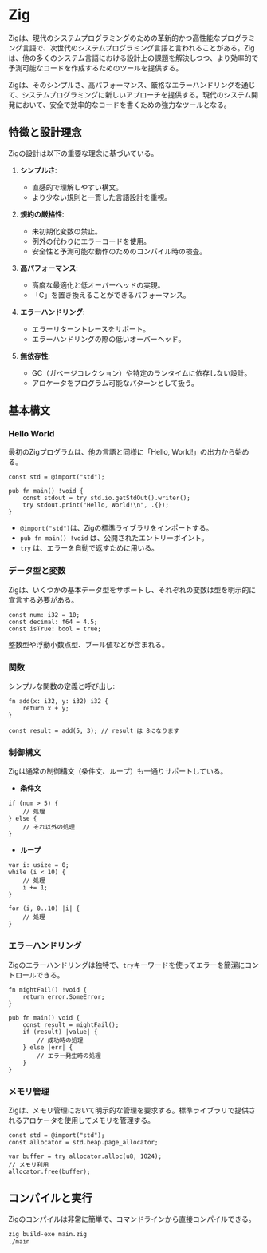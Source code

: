 # Zig

Zigは、現代のシステムプログラミングのための革新的かつ高性能なプログラミング言語で、次世代のシステムプログラミング言語と言われることがある。Zigは、他の多くのシステム言語における設計上の課題を解決しつつ、より効率的で予測可能なコードを作成するためのツールを提供する。

Zigは、そのシンプルさ、高パフォーマンス、厳格なエラーハンドリングを通じて、システムプログラミングに新しいアプローチを提供する。現代のシステム開発において、安全で効率的なコードを書くための強力なツールとなる。

## 特徴と設計理念

Zigの設計は以下の重要な理念に基づいている。

1. **シンプルさ**:
    - 直感的で理解しやすい構文。
    - より少ない規則と一貫した言語設計を重視。

2. **規約の厳格性**:
    - 未初期化変数の禁止。
    - 例外の代わりにエラーコードを使用。
    - 安全性と予測可能な動作のためのコンパイル時の検査。

3. **高パフォーマンス**:
    - 高度な最適化と低オーバーヘッドの実現。
    - 「C」を置き換えることができるパフォーマンス。

4. **エラーハンドリング**:
    - エラーリターントレースをサポート。
    - エラーハンドリングの際の低いオーバーヘッド。

5. **無依存性**:
    - GC（ガベージコレクション）や特定のランタイムに依存しない設計。
    - アロケータをプログラム可能なパターンとして扱う。

## 基本構文

### Hello World

最初のZigプログラムは、他の言語と同様に「Hello, World!」の出力から始める。

```zig
const std = @import("std");

pub fn main() !void {
    const stdout = try std.io.getStdOut().writer();
    try stdout.print("Hello, World!\n", .{});
}
```

- `@import("std")`は、Zigの標準ライブラリをインポートする。
- `pub fn main() !void` は、公開されたエントリーポイント。
- `try` は、エラーを自動で返すために用いる。

### データ型と変数

Zigは、いくつかの基本データ型をサポートし、それぞれの変数は型を明示的に宣言する必要がある。

```zig
const num: i32 = 10;
const decimal: f64 = 4.5;
const isTrue: bool = true;
```

整数型や浮動小数点型、ブール値などが含まれる。

### 関数

シンプルな関数の定義と呼び出し:

```zig
fn add(x: i32, y: i32) i32 {
    return x + y;
}

const result = add(5, 3); // result は 8になります
```

### 制御構文

Zigは通常の制御構文（条件文、ループ）も一通りサポートしている。

- **条件文**

```zig
if (num > 5) {
    // 処理
} else {
    // それ以外の処理
}
```

- **ループ**

```zig
var i: usize = 0;
while (i < 10) {
    // 処理
    i += 1;
}

for (i, 0..10) |i| {
    // 処理
}
```

### エラーハンドリング

Zigのエラーハンドリングは独特で、`try`キーワードを使ってエラーを簡潔にコントロールできる。

```zig
fn mightFail() !void {
    return error.SomeError;
}

pub fn main() void {
    const result = mightFail();
    if (result) |value| {
        // 成功時の処理
    } else |err| {
        // エラー発生時の処理
    }
}
```

### メモリ管理

Zigは、メモリ管理において明示的な管理を要求する。標準ライブラリで提供されるアロケータを使用してメモリを管理する。

```zig
const std = @import("std");
const allocator = std.heap.page_allocator;

var buffer = try allocator.alloc(u8, 1024);
// メモリ利用
allocator.free(buffer);
```

## コンパイルと実行

Zigのコンパイルは非常に簡単で、コマンドラインから直接コンパイルできる。

```bash
zig build-exe main.zig
./main
```
